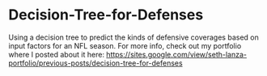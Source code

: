 # Decision-Tree-for-Defenses
Using a decision tree to predict the kinds of defensive coverages based on input factors for an NFL season. For more info, check out my portfolio where I posted about it here: https://sites.google.com/view/seth-lanza-portfolio/previous-posts/decision-tree-for-defenses
